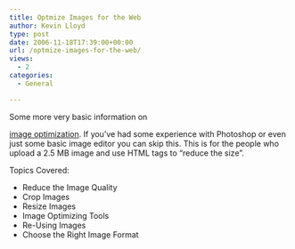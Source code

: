 ```yaml
---
title: Optmize Images for the Web
author: Kevin Lloyd
type: post
date: 2006-11-18T17:39:00+00:00
url: /optmize-images-for-the-web/
views:
  - 2
categories:
  - General

---
```

<!--adsense-->Some more very basic information on 

[image optimization][1]. If you&#8217;ve had some experience with Photoshop or even just some basic image editor you can skip this. This is for the people who upload a 2.5 MB image and use HTML tags to &#8220;reduce the size&#8221;.

Topics Covered:

  * Reduce the Image Quality
  * Crop Images
  * Resize Images
  * Image Optimizing Tools
  * Re-Using Images
  * Choose the Right Image Format

 [1]: http://www.xpert.com.au/blog/optimizing-images-for-web-pages/